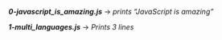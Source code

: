 ***0-javascript_is_amazing.js*** -> *prints “JavaScript is amazing”*

***1-multi_languages.js*** -> *Prints 3 lines*
